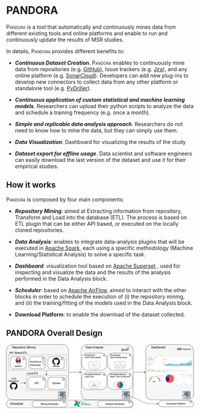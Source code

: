 # PANDORA

<span style="font-variant:small-caps;">Pandora</span> is a tool that automatically and continuously mines data from different existing tools and online platforms and enable to run and continuously update the results of MSR studies. 

In details, <span style="font-variant:small-caps;">Pandora</span> provides different benefits to: 
+ ___Continuous Dataset Creation___. <span style="font-variant:small-caps;">Pandora</span> enables to continuously mine data from repositories (e.g. [GitHub](https://github.com)), Issue trackers (e.g. [Jira](https://www.atlassian.com/software/jira)), and any online platform (e.g. [SonarCloud](https://sonarcloud.io)). Developers can add new plug-ins to develop new connectors to collect data from any other platform or standalone tool (e.g. [PyDriller](https://pydriller.readthedocs.io/en/latest/)). 
   

+ ___Continuous application of custom statistical and  machine learning models___. Researchers can upload their python scripts to analyze the data and schedule a training frequency (e.g. once a month).  


+ ___Simple and replicable data analysis approach___. Researchers do not need to know how to mine the data, but they can simply use them. 


+ ___Data Visualization___. Dashboard for visualizing the results of the study


+ ___Dataset export for offline usage___. Data scientist and software engineers can easily download the last version of the dataset and use it for their empirical studies.

## How it works

<span style="font-variant:small-caps;">Pandora</span> is composed by four main components:

+ ___Repository Mining___: aimed at Extracting information from repository, Transform and Load into the database (ETL). The process is based on ETL plugin that can be either API based, or executed on the locally cloned repositories. 


+ ___Data Analysis___: enables to integrate data-analysis plugins that will be executed in [Apache Spark](https://spark.apache.org), each using a specific methodology (Machine Learning/Statistical Analysis) to solve a specific task. 


+ ___Dashboard___: visualization tool based on [Apache Superset](https://superset.apache.org) , used for inspecting and visualize the data and the results of the analysis performed in the Data Analysis block.


+ ___Scheduler___: based on [Apache AirFlow](https://airflow.apache.org), aimed to interact with the other blocks in order to schedule the execution of (i) the repository mining, and (ii) the training/fitting of the models used in the Data Analysis block.  


+ __Download Platform__: to enable the download of the dataset collected.


## PANDORA Overall Design 

![alt text][logo]

[logo]: https://raw.githubusercontent.com/clowee/PANDORA/master/images/pandora_design.png "PANDORA design"



